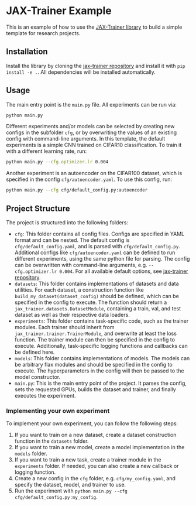 # JAX-Trainer Example

This is an example of how to use the [JAX-Trainer library](https://github.com/phlippe/jax_trainer) to build a simple template for research projects.

## Installation

Install the library by cloning the [jax-trainer repository](https://github.com/phlippe/jax_trainer) and install it with `pip install -e .`. All dependencies will be installed automatically.

## Usage

The main entry point is the `main.py` file. All experiments can be run via:

```bash
python main.py
```

Different experiments and/or models can be selected by creating new configs in the subfolder `cfg`, or by overwriting the values of an existing config with command-line arguments. In this template, the default experiments is a simple CNN trained on CIFAR10 classification. To train it with a different learning rate, run:

```bash
python main.py --cfg.optimizer.lr 0.004
```

Another experiment is an autoencoder on the CIFAR100 dataset, which is specified in the config `cfg/autoencoder.yaml`. To use this config, run:

```bash
python main.py --cfg cfg/default_config.py:autoencoder
```

## Project Structure

The project is structured into the following folders:

- `cfg`: This folder contains all config files. Configs are specified in YAML format and can be nested. The default config is `cfg/default_config.yaml`, and is parsed with `cfg/default_config.py`. Additional configs like `cfg/autoencoder.yaml` can be defined to run different experiments, using the same python file for parsing. The config can be overwritten with command-line arguments, e.g. `--cfg.optimizer.lr 0.004`. For all available default options, see [jax-trainer repository](https://github.com/phlippe/jax_trainer/tree/main#configuration).
- `datasets`: This folder contains implementations of datasets and data utilities. For each dataset, a construction function like `build_my_dataset(dataset_config)` should be defined, which can be specified in the config to execute. The function should return a `jax_trainer.datasets.DatasetModule`, containing a train, val, and test dataset as well as their respective data loaders.
- `experiments`: This folder contains task-specific code, such as the trainer modules. Each trainer should inherit from `jax_trainer.trainer.TrainerModule`, and overwrite at least the loss function. The trainer module can then be specified in the config to execute. Additionally, task-specific logging functions and callbacks can be defined here.
- `models`: This folder contains implementations of models. The models can be arbitrary flax modules and should be specified in the config to execute. The hyperparameters in the config will then be passed to the model constructor.
- `main.py`: This is the main entry point of the project. It parses the config, sets the requested GPUs, builds the dataset and trainer, and finally executes the experiment.

### Implementing your own experiment

To implement your own experiment, you can follow the following steps:

1. If you want to train on a new dataset, create a dataset construction function in the `datasets` folder.
2. If you want to train a new model, create a model implementation in the `models` folder.
3. If you want to train a new task, create a trainer module in the `experiments` folder. If needed, you can also create a new callback or logging function.
4. Create a new config in the `cfg` folder, e.g. `cfg/my_config.yaml`, and specify the dataset, model, and trainer to use.
5. Run the experiment with `python main.py --cfg cfg/default_config.py:my_config`.
